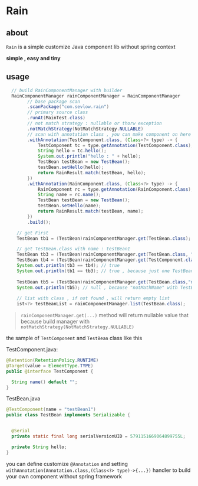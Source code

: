 # Rain

## about

`Rain` is a simple customize Java component lib without spring context

**simple , easy and tiny**

## usage

```java
  // build RainComponentManager with builder  
  RainComponentManager rainComponentManager = RainComponentManager
        // base package scan
        .scanPackage("com.sevlow.rain")
        // primary source class 
        .runAt(MainTest.class)
        // not match strategy : nullable or thorw exception
        .notMatchStrategy(NotMatchStrategy.NULLABLE)
        // scan with annotation class , you can make component on here
        .withAnnotation(TestComponent.class, (Class<?> type) -> {
            TestComponent tc = type.getAnnotation(TestComponent.class);
            String hello = tc.hello();
            System.out.println("hello : " + hello);
            TestBean testBean = new TestBean();
            testBean.setHello(hello);
            return RainResult.match(testBean, hello);
        })
        .withAnnotation(RainComponent.class, (Class<?> type) -> {
            RainComponent rc = type.getAnnotation(RainComponent.class);
            String name = rc.name();
            TestBean testBean = new TestBean();
            testBean.setHello(name);
            return RainResult.match(testBean, name);
        })
        .build();

    // get First
    TestBean tb1 = (TestBean)rainComponentManager.get(TestBean.class);

    // get TestBean.class with name : testBean1
    TestBean tb3 = (TestBean)rainComponentManager.get(TestBean.class, "testBean1");
    TestBean tb4 = (TestBean)rainComponentManager.get(TestComponent.class, "testBean1");
    System.out.println(tb3 == tb4); // true
    System.out.println(tb1 == tb3); // true , because just one TestBean type list
    
    TestBean tb5 = (TestBean)rainComponentManager.get(TestBean.class,"notMatchName");
    System.out.println(tb5); // null , because "notMathName" with TestBean.class not found
    
    // list with class , if not found , will return empty list
    ist<?> testBeanList = rainComponentManager.list(TestBean.class);

```

> `rainComponentManager.get(...)` method will return nullable value that because build manager with `notMatchStrategy(NotMatchStrategy.NULLABLE)`

the sample of `TestComponent` and `TestBean` class like this 


TestComponent.java:
```java
@Retention(RetentionPolicy.RUNTIME)
@Target(value = ElementType.TYPE)
public @interface TestComponent {

  String name() default "";
}

```
TestBean.java
```java
@TestComponent(name = "testBean1")
public class TestBean implements Serializable {


  @Serial
  private static final long serialVersionUID = 5791151669064899755L;

  private String hello;
}

```

you can define customize `@Annotation` and setting `withAnnotation(Annotation.class,(Class<?> type)->{...})` handler to build your own component without spring framework
